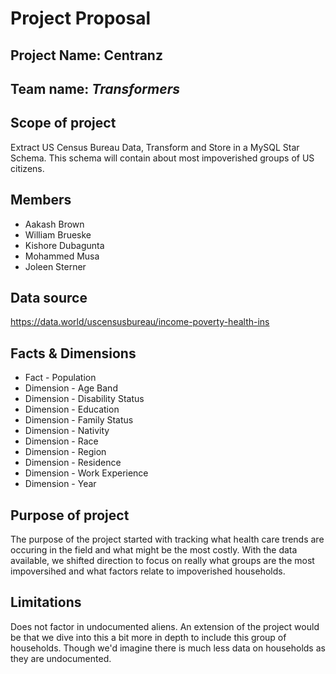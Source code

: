 # Project Proposal

## Project Name: **Centranz**

## Team name: **_Transformers_**

## Scope of project
Extract US Census Bureau Data, Transform and Store in a MySQL Star Schema. 
This schema will contain about most impoverished groups of US citizens. 

## Members
* Aakash Brown
* William Brueske
* Kishore Dubagunta
* Mohammed Musa
* Joleen Sterner

## Data source
https://data.world/uscensusbureau/income-poverty-health-ins

## Facts & Dimensions

* Fact - Population
* Dimension - Age Band
* Dimension - Disability Status
* Dimension - Education
* Dimension - Family Status
* Dimension - Nativity
* Dimension - Race
* Dimension - Region
* Dimension - Residence
* Dimension - Work Experience
* Dimension - Year

## Purpose of project
The purpose of the project started with tracking what health care trends are occuring in the field and what might be the most costly. With the data available, we shifted direction to focus on really what groups are the most impoversihed and what factors relate to impoverished households. 

## Limitations
Does not factor in undocumented aliens. An extension of the project would be that we dive into this a bit more in depth to include this group of households. Though we'd imagine there is much less data on households as they are undocumented. 
